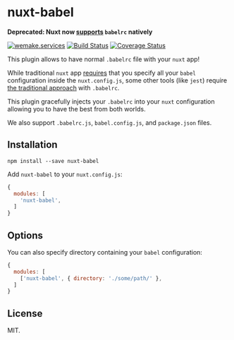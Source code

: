 # nuxt-babel

**Deprecated: Nuxt now [supports](https://nuxtjs.org/docs/2.x/configuration-glossary/configuration-build#babel) `babelrc` natively**

[![wemake.services](https://img.shields.io/badge/style-wemake.services-green.svg?label=&logo=data%3Aimage%2Fpng%3Bbase64%2CiVBORw0KGgoAAAANSUhEUgAAABAAAAAQCAMAAAAoLQ9TAAAABGdBTUEAALGPC%2FxhBQAAAAFzUkdCAK7OHOkAAAAbUExURQAAAAAAAAAAAAAAAAAAAAAAAAAAAAAAAP%2F%2F%2F5TvxDIAAAAIdFJOUwAjRA8xXANAL%2Bv0SAAAADNJREFUGNNjYCAIOJjRBdBFWMkVQeGzcHAwksJnAPPZGOGAASzPzAEHEGVsLExQwE7YswCb7AFZSF3bbAAAAABJRU5ErkJggg%3D%3D)](http://wemake.services) [![Build Status](https://travis-ci.org/wemake-services/nuxt-babel.svg?branch=master)](https://travis-ci.org/wemake-services/nuxt-babel) [![Coverage Status](https://coveralls.io/repos/github/wemake-services/nuxt-babel/badge.svg?branch=master)](https://coveralls.io/github/wemake-services/nuxt-babel?branch=master)


This plugin allows to have normal `.babelrc` file with your `nuxt` app!

While traditional `nuxt` app
[requires](https://nuxtjs.org/api/configuration-build/#babel)
that you specify all your `babel`
configuration inside the `nuxt.config.js`,
some other tools (like `jest`)
require [the traditional approach](https://babeljs.io/docs/usage/babelrc/)
with `.babelrc`.

This plugin gracefully injects your `.babelrc` into your `nuxt` configuration
allowing you to have the best from both worlds.

We also support `.babelrc.js`, `babel.config.js`, and `package.json` files.


## Installation

```
npm install --save nuxt-babel
```

Add `nuxt-babel` to your `nuxt.config.js`:

```js
{
  modules: [
    'nuxt-babel',
  ]
}
```


## Options

You can also specify directory containing your `babel` configuration:

```js
{
  modules: [
    ['nuxt-babel', { directory: './some/path/' },
  ]
}
```


## License

MIT.
